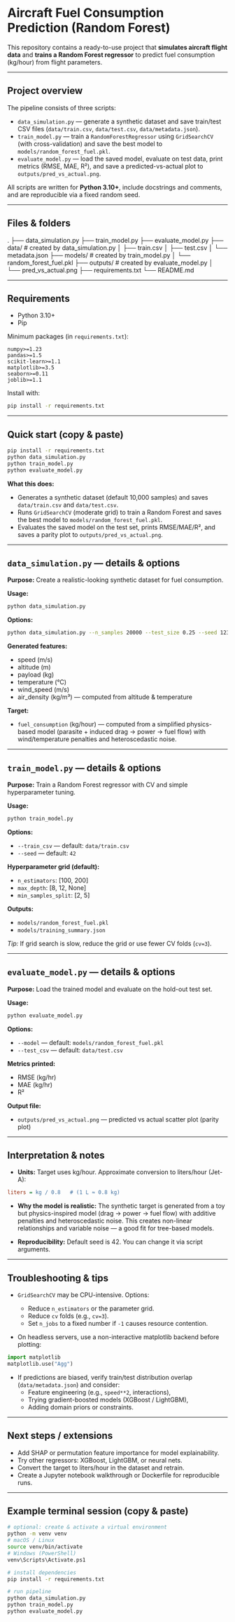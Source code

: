 # Aircraft Fuel Consumption Prediction (Random Forest)

This repository contains a ready-to-use project that **simulates aircraft flight data** and **trains a Random Forest regressor** to predict fuel consumption (kg/hour) from flight parameters.

---

## Project overview

The pipeline consists of three scripts:

- `data_simulation.py` — generate a synthetic dataset and save train/test CSV files (`data/train.csv`, `data/test.csv`, `data/metadata.json`).
- `train_model.py` — train a `RandomForestRegressor` using `GridSearchCV` (with cross-validation) and save the best model to `models/random_forest_fuel.pkl`.
- `evaluate_model.py` — load the saved model, evaluate on test data, print metrics (RMSE, MAE, R²), and save a predicted-vs-actual plot to `outputs/pred_vs_actual.png`.

All scripts are written for **Python 3.10+**, include docstrings and comments, and are reproducible via a fixed random seed.

---

## Files & folders

.
├── data_simulation.py
├── train_model.py
├── evaluate_model.py
├── data/ # created by data_simulation.py
│ ├── train.csv
│ ├── test.csv
│ └── metadata.json
├── models/ # created by train_model.py
│ └── random_forest_fuel.pkl
├── outputs/ # created by evaluate_model.py
│ └── pred_vs_actual.png
├── requirements.txt
└── README.md

---

## Requirements

- Python 3.10+
- Pip

Minimum packages (in `requirements.txt`):

```
numpy>=1.23
pandas>=1.5
scikit-learn>=1.1
matplotlib>=3.5
seaborn>=0.11
joblib>=1.1
```

Install with:

```bash
pip install -r requirements.txt
```

---

## Quick start (copy & paste)

```bash
pip install -r requirements.txt
python data_simulation.py
python train_model.py
python evaluate_model.py
```

**What this does:**

- Generates a synthetic dataset (default 10,000 samples) and saves `data/train.csv` and `data/test.csv`.
- Runs `GridSearchCV` (moderate grid) to train a Random Forest and saves the best model to `models/random_forest_fuel.pkl`.
- Evaluates the saved model on the test set, prints RMSE/MAE/R², and saves a parity plot to `outputs/pred_vs_actual.png`.

---

## `data_simulation.py` — details & options

**Purpose:** Create a realistic-looking synthetic dataset for fuel consumption.

**Usage:**

```bash
python data_simulation.py
```

**Options:**

```bash
python data_simulation.py --n_samples 20000 --test_size 0.25 --seed 123
```

**Generated features:**

- speed (m/s)
- altitude (m)
- payload (kg)
- temperature (°C)
- wind_speed (m/s)
- air_density (kg/m³) — computed from altitude & temperature

**Target:**

- `fuel_consumption` (kg/hour) — computed from a simplified physics-based model (parasite + induced drag → power → fuel flow) with wind/temperature penalties and heteroscedastic noise.

---

## `train_model.py` — details & options

**Purpose:** Train a Random Forest regressor with CV and simple hyperparameter tuning.

**Usage:**

```bash
python train_model.py
```

**Options:**

- `--train_csv` — default: `data/train.csv`
- `--seed` — default: `42`

**Hyperparameter grid (default):**

- `n_estimators`: [100, 200]
- `max_depth`: [8, 12, None]
- `min_samples_split`: [2, 5]

**Outputs:**

- `models/random_forest_fuel.pkl`
- `models/training_summary.json`

*Tip:* If grid search is slow, reduce the grid or use fewer CV folds (`cv=3`).

---

## `evaluate_model.py` — details & options

**Purpose:** Load the trained model and evaluate on the hold-out test set.

**Usage:**

```bash
python evaluate_model.py
```

**Options:**

- `--model` — default: `models/random_forest_fuel.pkl`
- `--test_csv` — default: `data/test.csv`

**Metrics printed:**

- RMSE (kg/hr)
- MAE (kg/hr)
- R²

**Output file:**

- `outputs/pred_vs_actual.png` — predicted vs actual scatter plot (parity plot)

---

## Interpretation & notes

- **Units:** Target uses kg/hour. Approximate conversion to liters/hour (Jet-A):

```ini
liters = kg / 0.8   # (1 L ≈ 0.8 kg)
```

- **Why the model is realistic:** The synthetic target is generated from a toy but physics-inspired model (drag → power → fuel flow) with additive penalties and heteroscedastic noise. This creates non-linear relationships and variable noise — a good fit for tree-based models.

- **Reproducibility:** Default seed is 42. You can change it via script arguments.

---

## Troubleshooting & tips

- `GridSearchCV` may be CPU-intensive. Options:
  - Reduce `n_estimators` or the parameter grid.
  - Reduce `cv` folds (e.g., `cv=3`).
  - Set `n_jobs` to a fixed number if `-1` causes resource contention.

- On headless servers, use a non-interactive matplotlib backend before plotting:

```python
import matplotlib
matplotlib.use("Agg")
```

- If predictions are biased, verify train/test distribution overlap (`data/metadata.json`) and consider:
  - Feature engineering (e.g., `speed**2`, interactions),
  - Trying gradient-boosted models (XGBoost / LightGBM),
  - Adding domain priors or constraints.

---

## Next steps / extensions

- Add SHAP or permutation feature importance for model explainability.
- Try other regressors: XGBoost, LightGBM, or neural nets.
- Convert the target to liters/hour in the dataset and retrain.
- Create a Jupyter notebook walkthrough or Dockerfile for reproducible runs.

---

## Example terminal session (copy & paste)

```bash
# optional: create & activate a virtual environment
python -m venv venv
# macOS / Linux
source venv/bin/activate
# Windows (PowerShell)
venv\Scripts\Activate.ps1

# install dependencies
pip install -r requirements.txt

# run pipeline
python data_simulation.py
python train_model.py
python evaluate_model.py
```
